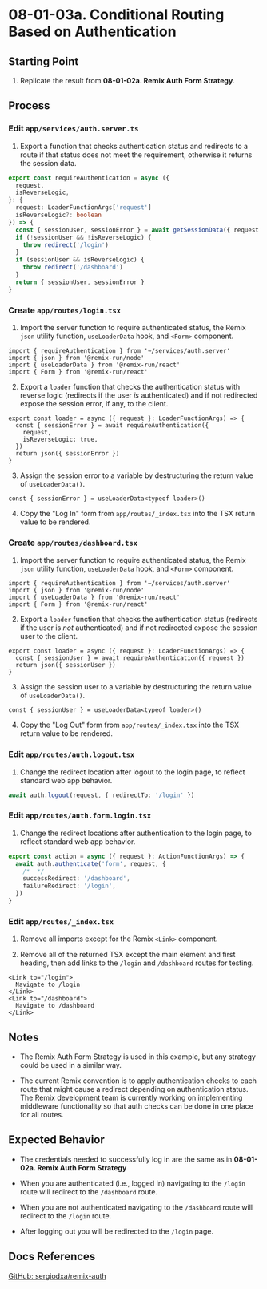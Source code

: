 # 08-01-03a. Conditional Routing Based on Authentication

## Starting Point

1. Replicate the result from **08-01-02a. Remix Auth Form Strategy**.

## Process

### Edit `app/services/auth.server.ts`

1. Export a function that checks authentication status and redirects to a route if that status does not meet the requirement, otherwise it returns the session data.

```ts
export const requireAuthentication = async ({
  request,
  isReverseLogic,
}: {
  request: LoaderFunctionArgs['request']
  isReverseLogic?: boolean
}) => {
  const { sessionUser, sessionError } = await getSessionData({ request })
  if (!sessionUser && !isReverseLogic) {
    throw redirect('/login')
  }
  if (sessionUser && isReverseLogic) {
    throw redirect('/dashboard')
  }
  return { sessionUser, sessionError }
}
```

### Create `app/routes/login.tsx`

1. Import the server function to require authenticated status, the Remix `json` utility function, `useLoaderData` hook, and `<Form>` component.

```tsx
import { requireAuthentication } from '~/services/auth.server'
import { json } from '@remix-run/node'
import { useLoaderData } from '@remix-run/react'
import { Form } from '@remix-run/react'
```

2. Export a `loader` function that checks the authentication status with reverse logic (redirects if the user _is_ authenticated) and if not redirected expose the session error, if any, to the client.

```tsx
export const loader = async ({ request }: LoaderFunctionArgs) => {
  const { sessionError } = await requireAuthentication({
    request,
    isReverseLogic: true,
  })
  return json({ sessionError })
}
```

3. Assign the session error to a variable by destructuring the return value of `useLoaderData()`.

```tsx
const { sessionError } = useLoaderData<typeof loader>()
```

4. Copy the "Log In" form from `app/routes/_index.tsx` into the TSX return value to be rendered.

### Create `app/routes/dashboard.tsx`

1. Import the server function to require authenticated status, the Remix `json` utility function, `useLoaderData` hook, and `<Form>` component.

```tsx
import { requireAuthentication } from '~/services/auth.server'
import { json } from '@remix-run/node'
import { useLoaderData } from '@remix-run/react'
import { Form } from '@remix-run/react'
```

2. Export a `loader` function that checks the authentication status (redirects if the user is _not_ authenticated) and if not redirected expose the session user to the client.

```tsx
export const loader = async ({ request }: LoaderFunctionArgs) => {
  const { sessionUser } = await requireAuthentication({ request })
  return json({ sessionUser })
}
```

3. Assign the session user to a variable by destructuring the return value of `useLoaderData()`.

```tsx
const { sessionUser } = useLoaderData<typeof loader>()
```

4. Copy the "Log Out" form from `app/routes/_index.tsx` into the TSX return value to be rendered.

### Edit `app/routes/auth.logout.tsx`

1. Change the redirect location after logout to the login page, to reflect standard web app behavior.

```ts
await auth.logout(request, { redirectTo: '/login' })
```

### Edit `app/routes/auth.form.login.tsx`

1. Change the redirect locations after authentication to the login page, to reflect standard web app behavior.

```ts
export const action = async ({ request }: ActionFunctionArgs) => {
  await auth.authenticate('form', request, {
    /*  */
    successRedirect: '/dashboard',
    failureRedirect: '/login',
  })
}
```

### Edit `app/routes/_index.tsx`

1. Remove all imports except for the Remix `<Link>` component.

2. Remove all of the returned TSX except the main element and first heading, then add links to the `/login` and `/dashboard` routes for testing.

```tsx
<Link to="/login">
  Navigate to /login
</Link>
<Link to="/dashboard">
  Navigate to /dashboard
</Link>
```

## Notes

- The Remix Auth Form Strategy is used in this example, but any strategy could be used in a similar way.

- The current Remix convention is to apply authentication checks to each route that might cause a redirect depending on authentication status. The Remix development team is currently working on implementing middleware functionality so that auth checks can be done in one place for all routes.

## Expected Behavior

- The credentials needed to successfully log in are the same as in **08-01-02a. Remix Auth Form Strategy**

- When you are authenticated (i.e., logged in) navigating to the `/login` route will redirect to the `/dashboard` route.

- When you are not authenticated navigating to the `/dashboard` route will redirect to the `/login` route.

- After logging out you will be redirected to the `/login` page.

## Docs References

[GitHub: sergiodxa/remix-auth](https://github.com/sergiodxa/remix-auth)
